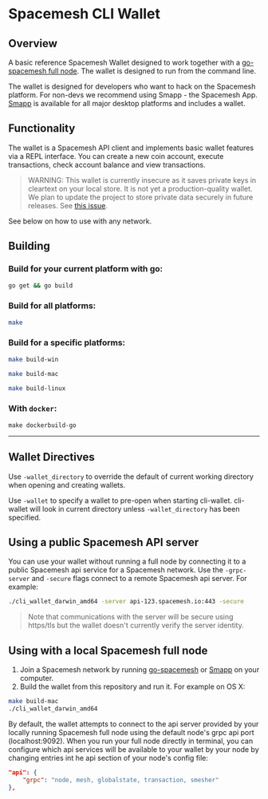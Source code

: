 # Spacemesh CLI Wallet

## Overview
A basic reference Spacemesh Wallet designed to work together with a [go-spacemesh full node](https://github.com/spacemeshos/go-spacemesh). The wallet is designed to run from the command line.

The wallet is designed for developers who want to hack on the Spacemesh platform. For non-devs we recommend using Smapp - the Spacemesh App. [Smapp](https://github.com/spacemeshos/smapp) is available for all major desktop platforms and includes a wallet.

## Functionality
The wallet is a Spacemesh API client and implements basic wallet features via a REPL interface. You can create a new coin account, execute transactions, check account balance and view transactions.

> WARNING: This wallet is currently insecure as it saves private keys in cleartext on your local store. It is not yet a production-quality wallet. We plan to update the project to store private data securely in future releases. See [this issue](https://github.com/spacemeshos/terminal-wallet/issues/16).

See below on how to use with any network.

## Building

### Build for your current platform with go:

```bash
go get && go build
```

### Build for all platforms:
```bash
make
```

### Build for a specific platforms:
```bash
make build-win
```

```bash
make build-mac
```

```bash
make build-linux
```

### With `docker`:
```
make dockerbuild-go
```
---

## Wallet Directives

Use `-wallet_directory` to override the default of current working directory when opening and creating wallets.

Use `-wallet` to specify a wallet to pre-open when starting cli-wallet. cli-wallet will look in current directory unless `-wallet_directory` has been specified. 


## Using a public Spacemesh API server
You can use your wallet without running a full node by connecting it to a public Spacemesh api service for a Spacemesh network.
Use the `-grpc-server` and `-secure` flags connect to a remote Spacemesh api server. For example:

```bash
./cli_wallet_darwin_amd64 -server api-123.spacemesh.io:443 -secure
```

> Note that communications with the server will be secure using https/tls but the wallet doesn't currently verify the server identity.


## Using with a local Spacemesh full node

1. Join a Spacemesh network by running [go-spacemesh](https://github.com/spacemeshos/go-spacemesh/releases) or [Smapp](https://github.com/spacemeshos/smapp/releases) on your computer.
1. Build the wallet from this repository and run it. For example on OS X:


```bash
make build-mac
./cli_wallet_darwin_amd64
```
By default, the wallet attempts to connect to the api server provided by your locally running Spacemesh full node using the default node's grpc api port (localhost:9092).
When you run your full node directly in terminal, you can configure which api services will be available to your wallet by your node by changing entries int he api section of your node's config file:

```json
"api": {
    "grpc": "node, mesh, globalstate, transaction, smesher"
},
```